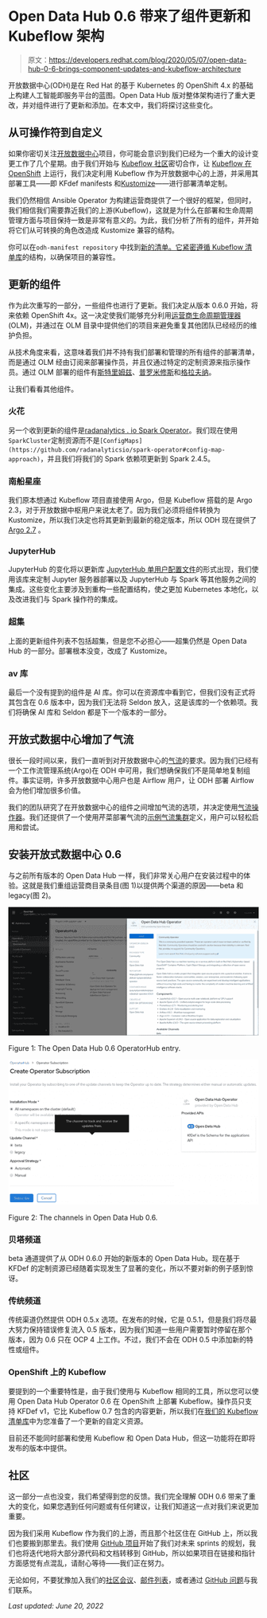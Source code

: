 # Open Data Hub 0.6 带来了组件更新和 Kubeflow 架构

> 原文：<https://developers.redhat.com/blog/2020/05/07/open-data-hub-0-6-brings-component-updates-and-kubeflow-architecture>

开放数据中心(ODH)是在 Red Hat 的基于 Kubernetes 的 OpenShift 4.x 的基础上构建人工智能即服务平台的蓝图。Open Data Hub 版对整体架构进行了重大更改，并对组件进行了更新和添加。在本文中，我们将探讨这些变化。

## 从可操作符到自定义

如果你密切关注[开放数据中心](https://opendatahub.io)项目，你可能会意识到我们已经为一个重大的设计变更工作了几个星期。由于我们开始与 [Kubeflow 社区](https://www.kubeflow.org/)密切合作，让 [Kubeflow 在 OpenShift](https://www.kubeflow.org/docs/openshift/) 上运行，我们决定利用 Kubeflow 作为开放数据中心的上游，并采用其部署工具——即 KFdef manifests 和[Kustomize](https://kustomize.io/)——进行部署清单定制。

我们仍然相信 Ansible Operator 为构建运营商提供了一个很好的框架，但同时，我们相信我们需要靠近我们的上游(Kubeflow)，这就是为什么在部署和生命周期管理方面与项目保持一致是非常有意义的。为此，我们分析了所有的组件，并开始将它们从可转换的角色改造成 Kustomize 兼容的结构。

你可以在`odh-manifest repository` 中找到[新的清单。它紧密遵循 Kubeflow 清单库](https://github.com/opendatahub-io/odh-manifests)的结构，以确保项目的兼容性。

## 更新的组件

作为此次重写的一部分，一些组件也进行了更新。我们决定从版本 0.6.0 开始，将来依赖 OpenShift 4x。这一决定使我们能够充分利用[运营商生命周期管理器](https://docs.openshift.com/container-platform/4.4/operators/understanding_olm/olm-understanding-olm.html) (OLM)，并通过在 OLM 目录中提供他们的项目来避免重复其他团队已经经历的维护负担。

从技术角度来看，这意味着我们并不持有我们部署和管理的所有组件的部署清单，而是通过 OLM 经由订阅来部署操作员，并且仅通过特定的定制资源来指示操作员。通过 OLM 部署的组件有[斯特里姆兹](https://strimzi.io/)、[普罗米修斯](https://prometheus.io/)和[格拉夫纳](https://grafana.com/)。

让我们看看其他组件。

### 火花

另一个收到更新的组件是[radanalytics . io Spark Operator](https://github.com/radanalyticsio/spark-operator/)。我们现在使用`SparkCluster`定制资源而不是`[ConfigMaps](https://github.com/radanalyticsio/spark-operator#config-map-approach)`，并且我们将我们的 Spark 依赖项更新到 Spark 2.4.5。

### 南船星座

我们原本想通过 Kubeflow 项目直接使用 Argo，但是 Kubeflow 搭载的是 Argo 2.3，对于开放数据中枢用户来说太老了。因为我们必须将组件转换为 Kustomize，所以我们决定也将其更新到最新的稳定版本，所以 ODH 现在提供了 [Argo 2.7](https://blog.argoproj.io/argo-workflows-v2-7-6ace8c210798) 。

### JupyterHub

JupyterHub 的变化将以更新库 [JupyterHub 单用户配置文件](https://github.com/vpavlin/jupyterhub-singleuser-profiles/)的形式出现，我们使用该库来定制 Jupyter 服务器部署以及 JupyterHub 与 Spark 等其他服务之间的集成。这些变化主要涉及到重构一些配置结构，使之更加 Kubernetes 本地化，以及改进我们与 Spark 操作符的集成。

### 超集

上面的更新组件列表不包括超集，但是您不必担心——超集仍然是 Open Data Hub 的一部分。部署根本没变，改成了 Kustomize。

### av 库

最后一个没有提到的组件是 AI 库。你可以在资源库中看到它，但我们没有正式将其包含在 0.6 版本中，因为我们无法将 Seldon 放入，这是该库的一个依赖项。我们将确保 AI 库和 Seldon 都是下一个版本的一部分。

## 开放式数据中心增加了气流

很长一段时间以来，我们一直听到对开放数据中心的[气流](https://airflow.apache.org/)的要求。因为我们已经有一个工作流管理系统(Argo)在 ODH 中可用，我们想确保我们不是简单地复制组件。事实证明，许多开放数据中心用户也是 Airflow 用户，让 ODH 部署 Airflow 会为他们增加很多价值。

我们的团队研究了在开放数据中心的组件之间增加气流的选项，并决定使用[气流操作器](https://github.com/opendatahub-io/airflow-on-k8s-operator)。我们还提供了一个使用芹菜部署气流的[示例气流集群](https://github.com/opendatahub-io/odh-manifests/tree/master/airflow/example-celery/base)定义，用户可以轻松启用和尝试。

## 安装开放式数据中心 0.6

与之前所有版本的 Open Data Hub 一样，我们非常关心用户在安装过程中的体验。这就是我们重组运营商目录条目(图 1)以提供两个渠道的原因——beta 和 legacy(图 2)。

[![Open Data Hub 0.6 OperatorHub entry](img/5e740852d1703462381a78cc5f74a4b3.png "Screenshot from 2020-05-04 13-54-11")](/sites/default/files/blog/2020/05/Screenshot-from-2020-05-04-13-54-11.png)

Figure 1: The Open Data Hub 0.6 OperatorHub entry.

[![Open Data Hub 0.6 channels](img/fb2d3332a1ec16e42c0fad7672c89855.png "Screenshot from 2020-05-04 13-54-39")](/sites/default/files/blog/2020/05/Screenshot-from-2020-05-04-13-54-39.png)

Figure 2: The channels in Open Data Hub 0.6.

### 贝塔频道

beta 通道提供了从 ODH 0.6.0 开始的新版本的 Open Data Hub。现在基于 KFDef 的定制资源已经随着实现发生了显著的变化，所以不要对新的例子感到惊讶。

### 传统频道

传统渠道仍然提供 ODH 0.5.x 选项。在发布的时候，它是 0.5.1，但是我们将尽最大努力保持错误修复流入 0.5 版本，因为我们知道一些用户需要暂时停留在那个版本，因为 0.6 只在 OCP 4 上工作。不过，我们不会在 ODH 0.5 中添加新的特性或组件。

### OpenShift 上的 Kubeflow

要提到的一个重要特性是，由于我们使用与 Kubeflow 相同的工具，所以您可以使用 Open Data Hub Operator 0.6 在 OpenShift 上部署 Kubeflow。操作员只支持 KFDef v1，它比 Kubeflow 0.7 包含的内容更新，所以我们在[我们的 Kubeflow 清单库](https://github.com/opendatahub-io/manifests)中为您准备了一个更新的自定义资源。

目前还不能同时部署和使用 Kubeflow 和 Open Data Hub，但这一功能将在即将发布的版本中提供。

## 社区

这一部分一点也没变，我们希望得到您的反馈。我们完全理解 ODH 0.6 带来了重大的变化，如果您遇到任何问题或有任何建议，让我们知道这一点对我们来说更加重要。

因为我们采用 Kubeflow 作为我们的上游，而且那个社区住在 GitHub 上，所以我们也要搬到那里去。我们使用 [GitHub 项目](https://github.com/orgs/opendatahub-io/projects)开始了我们对未来 sprints 的规划，我们也将迭代地将大部分源代码和文档转移到 GitHub，所以如果项目在链接和指针方面感觉有点混乱，请耐心等待——我们正在努力。

无论如何，不要犹豫加入我们的[社区会议](https://gitlab.com/opendatahub/opendatahub-community/-/wikis/Open-Data-Hub-Community-Meeting-Agenda)、[邮件列表](https://lists.opendatahub.io/admin/lists/)，或者通过 [GitHub 问题](https://github.com/opendatahub-io/odh-manifests/issues)与我们联系。

*Last updated: June 20, 2022*